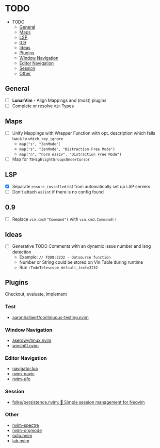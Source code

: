 # TODO

<!--toc:start-->

- [TODO](#todo)
  - [General](#general)
  - [Maps](#maps)
  - [LSP](#lsp)
  - [0.9](#09)
  - [Ideas](#ideas)
  - [Plugins](#plugins)
  - [Window Navigation](#window-navigation)
  - [Editor Navigation](#editor-navigation)
  - [Session](#session)
  - [Other](#other)
  <!--toc:end-->

## General

- [ ] **LunarVim** - Align Mappings and (most) plugins
- [ ] Complete or resolve `Vin` Types

## Maps

- [ ] Unify Mappings with Wrapper Function with opt. description which falls back to `which_key_ignore`
  - `map("s", "ZenMode")`
  - `map("s", "ZenMode", "Distraction Free Mode")`
  - `map("n", "norm nzzzv", "Distraction Free Mode")`
- [ ] Map for `TSHighlightGroupsUnderCursor`

## LSP

- [x] Separate `ensure_installed` list from automatically set up LSP servers
- [ ] Don't attach `eslint` if there is no config found

## 0.9

- [ ] Replace `vim.cmd("Command")` with `vim.cmd.Command()`

## Ideas

- [ ] Generative TODO Comments with an dynamic issue number and lang detection
  - Example: `// TODO:3232 - Outsource function`
  - Number or String could be stored on Vin Table during runtime
  - Run `:TodoTelescope default_text=3232`

## Plugins

Checkout, evaluate, implement

### Test

- [aaronhallaert/continuous-testing.nvim](https://github.com/aaronhallaert/continuous-testing.nvim)

### Window Navigation

- [aserowy/tmux.nvim](https://github.com/aserowy/tmux.nvim)
- [winshift.nvim](https://github.com/sindrets/winshift.nvim)

### Editor Navigation

- [navigator.lua](https://github.com/ray-x/navigator.lua)
- [nvim-navic](https://github.com/SmiteshP/nvim-navic)
- [nvim-ufo](https://github.com/kevinhwang91/nvim-ufo)

### Session

- [folke/persistence.nvim: 💾 Simple session management for Neovim](https://github.com/folke/persistence.nvim)

### Other

- [nvim-spectre](https://github.com/nvim-pack/nvim-spectre)
- [nvim-orgmode](https://github.com/nvim-orgmode/orgmode)
- [octo.nvim](https://github.com/pwntester/octo.nvim)
- [lab.nvim](https://github.com/0x100101/lab.nvim)

